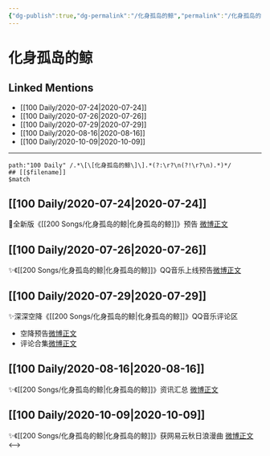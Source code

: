 ```yaml
---
{"dg-publish":true,"dg-permalink":"/化身孤岛的鲸","permalink":"/化身孤岛的鲸/","created":"2023-04-06T21:17:53.116+08:00","updated":"2023-04-10T15:34:21.379+08:00"}
---
```


# 化身孤岛的鲸

## Linked Mentions
- [[100 Daily/2020-07-24\|2020-07-24]]
- [[100 Daily/2020-07-26\|2020-07-26]]
- [[100 Daily/2020-07-29\|2020-07-29]]
- [[100 Daily/2020-08-16\|2020-08-16]]
- [[100 Daily/2020-10-09\|2020-10-09]]


---

```expander
path:"100 Daily" /.*\[\[化身孤岛的鲸\]\].*(?:\r?\n(?!\r?\n).*)*/
## [[$filename]]
$match
```
## [[100 Daily/2020-07-24\|2020-07-24]]
🌱全新版《[[200 Songs/化身孤岛的鲸\|化身孤岛的鲸]]》预告 [微博正文](https://m.weibo.cn/6466290670/4530214241578587)

## [[100 Daily/2020-07-26\|2020-07-26]]
✨《[[200 Songs/化身孤岛的鲸\|化身孤岛的鲸]]》QQ音乐上线预告[微博正文](https://m.weibo.cn/6466290670/4530957917099342)

## [[100 Daily/2020-07-29\|2020-07-29]]
✨深深空降《[[200 Songs/化身孤岛的鲸\|化身孤岛的鲸]]》QQ音乐评论区
- 空降预告[微博正文](https://m.weibo.cn/6466290670/4532070372083061)
- 评论合集[微博正文](https://m.weibo.cn/6466290670/4532096615319469)
## [[100 Daily/2020-08-16\|2020-08-16]]
✨《[[200 Songs/化身孤岛的鲸\|化身孤岛的鲸]]》资讯汇总 [微博正文](https://m.weibo.cn/6466290670/4538543677121014)
## [[100 Daily/2020-10-09\|2020-10-09]]
✨《[[200 Songs/化身孤岛的鲸\|化身孤岛的鲸]]》获网易云秋日浪漫曲
[微博正文](https://m.weibo.cn/6466290670/4557909968559128)
<-->